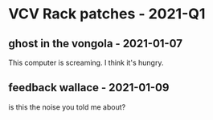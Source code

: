 # VCV Rack patches - 2021-Q1

## ghost in the vongola - 2021-01-07

This computer is screaming. I think it's hungry.

## feedback wallace - 2021-01-09

is this the noise you told me about?
